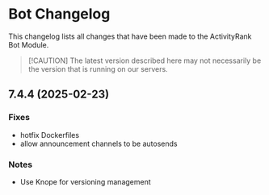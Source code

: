 # Bot Changelog

This changelog lists all changes that have been made to the ActivityRank Bot Module.

> [!CAUTION] The latest version described here may not necessarily be the version that is running on our servers.
## 7.4.4 (2025-02-23)

### Fixes

- hotfix Dockerfiles
- allow announcement channels to be autosends

### Notes

- Use Knope for versioning management

